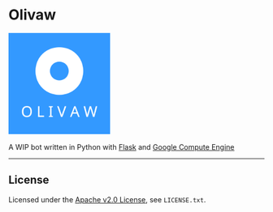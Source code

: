 # Olivaw

<img src ="/static/olivaw.png" alt="olivaw logo" width="200px"></img>


A WIP bot written in Python with [Flask](http://flask.pocoo.org/) and [Google Compute Engine](https://cloud.google.com/compute/)

------------------------------
## License

Licensed under the
 [Apache v2.0 License](http://www.apache.org/licenses/LICENSE-2.0),
 see `LICENSE.txt`.
